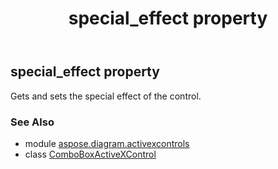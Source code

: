 ﻿---
title: special_effect property
second_title: Aspose.Diagram for Python via .NET API References
description: 
type: docs
weight: 330
url: /python-net/aspose.diagram.activexcontrols/comboboxactivexcontrol/special_effect/
is_root: false
---

## special_effect property


Gets and sets the special effect of the control.

### See Also
* module [aspose.diagram.activexcontrols](../../)
* class [ComboBoxActiveXControl](/diagram/python-net/aspose.diagram.activexcontrols/comboboxactivexcontrol)
